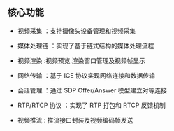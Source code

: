 ## 核心功能
- 视频采集 ：支持摄像头设备管理和视频采集

- 媒体处理链 ：实现了基于链式结构的媒体处理流程

- 视频渲染 :视频预览,渲染窗口管理及视频帧显示

- 网络传输 ：基于 ICE 协议实现网络连接和数据传输
  
- 会话管理 ：通过 SDP Offer/Answer 模型建立对等连接
  
- RTP/RTCP 协议 ：实现了 RTP 打包和 RTCP 反馈机制
  
- 视频推流 : 推流接口封装及视频编码帧发送
  
